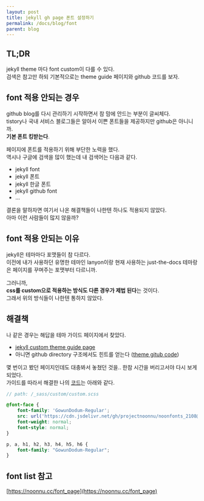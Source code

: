 ```yaml
---
layout: post
title: jekyll gh page 폰트 설정하기
permalink: /docs/blog/font
parent: blog
---
```


## TL;DR

jekyll theme 마다 font custom이 다를 수 있다.  
검색은 참고만 하되 기본적으로는 theme guide 페이지와 github 코드를 보자.

## font 적용 안되는 경우

github blog를 다시 관리하기 시작하면서 참 맘에 안드는 부분이 글씨체다.  
tistory나 국내 서비스 블로그들은 알아서 이쁜 폰트들을 제공하지만 github은 아니니까.  
**기본 폰트 킹받는다**.

페이지에 폰트를 적용하기 위해 부단한 노력을 했다.  
역시나 구글에 검색을 많이 했는데 내 검색어는 다음과 같다.  
- jekyll font
- jekyll 폰트
- jekyll 한글 폰트
- jekyll github font
- ...

결론을 말하자면 여기서 나온 해결책들이 나한텐 하나도 적용되지 않았다.  
아마 이런 사람들이 많지 않을까?

## font 적용 안되는 이유

jekyll은 테마마다 포맷들이 참 다르다.  
이전에 내가 사용하던 유명한 테마인 lanyon이랑 현재 사용하는 just-the-docs 테마랑은 페이지를 꾸며주는 포맷부터 다르니까.  

그러니까,  
**css를 custom으로 적용하는 방식도 다른 경우가 제법 된다**는 것이다.  
그래서 위의 방식들이 나한텐 통하지 않았다.

## 해결책

나 같은 경우는 해답을 테마 가이드 페이지에서 찾았다.  
- [jekyll custom theme guide page](https://pmarsceill.github.io/just-the-docs/docs/customization/)
- 아니면 github directory 구조에서도 힌트를 얻는다 ([theme gitub code](https://github.com/pmarsceill/just-the-docs/tree/master/_sass))

몇 번이고 봤던 페이지인데도 대충봐서 놓쳤던 것을.. 한참 시간을 버리고서야 다시 보게 되었다.  
가이드를 따라서 해결한 나의 [코드](https://github.com/meansoup/meansoup.github.io/blob/master/_sass/custom/custom.scss)는 아래와 같다.

```scss
// path: /_sass/custom/custom.scss

@font-face {
    font-family: 'GowunDodum-Regular';
    src: url('https://cdn.jsdelivr.net/gh/projectnoonnu/noonfonts_2108@1.1/GowunDodum-Regular.woff') format('woff');
    font-weight: normal;
    font-style: normal;
}

p, a, h1, h2, h3, h4, h5, h6 {
    font-family: "GowunDodum-Regular";
}
```

## font list 참고

[https://noonnu.cc/font_page](https://noonnu.cc/font_page)